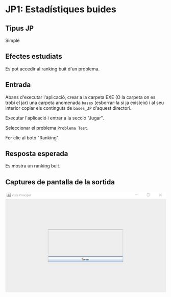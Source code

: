 # JP1: Estadístiques buides

## Tipus JP

Simple

## Efectes estudiats

Es pot accedir al ranking buit d'un problema.

## Entrada

Abans d'executar l'aplicació, crear a la carpeta EXE (O la carpeta on es trobi el jar) una carpeta anomenada `bases` 
(esborrar-la si ja existeix) i al seu interior copiar els continguts de `bases_JP` d'aquest directori.

Executar l'aplicació i entrar a la secció "Jugar".

Seleccionar el problema `Problema Test`.

Fer clic al botó "Ranking".


## Resposta esperada

Es mostra un ranking buit.

## Captures de pantalla de la sortida

![Ranking_buit](../imatges_JP/rank_buit.png)
